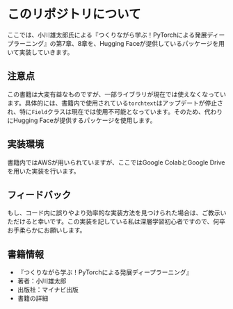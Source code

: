 # このリポジトリについて
ここでは、小川雄太郎氏による『つくりながら学ぶ！PyTorchによる発展ディープラーニング』の第7章、8章を、Hugging Faceが提供しているパッケージを用いて実装していきます。

## 注意点
この書籍は大変有益なものですが、一部ライブラリが現在では使えなくなっています。具体的には、書籍内で使用されている`torchtext`はアップデートが停止され、特に`Field`クラスは現在では使用不可能となっています。そのため、代わりにHugging Faceが提供するパッケージを使用します。

## 実装環境
書籍内ではAWSが用いられていますが、ここではGoogle ColabとGoogle Driveを用いた実装を行います。

## フィードバック
もし、コード内に誤りやより効率的な実装方法を見つけられた場合は、ご教示いただけると幸いです。この実装を記している私は深層学習初心者ですので、何卒お手柔らかにお願いします。

## 書籍情報
- 『つくりながら学ぶ！PyTorchによる発展ディープラーニング』
- 著者：小川雄太郎
- 出版社：マイナビ出版
- 書籍の詳細

